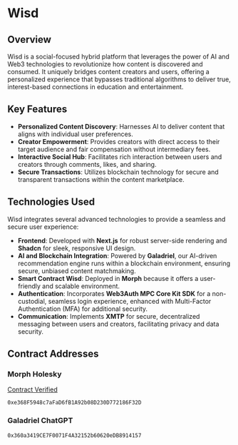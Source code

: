 # Wisd

## Overview
Wisd is a social-focused hybrid platform that leverages the power of AI and Web3 technologies to revolutionize how content is discovered and consumed. It uniquely bridges content creators and users, offering a personalized experience that bypasses traditional algorithms to deliver true, interest-based connections in education and entertainment.

## Key Features
- **Personalized Content Discovery**: Harnesses AI to deliver content that aligns with individual user preferences.
- **Creator Empowerment**: Provides creators with direct access to their target audience and fair compensation without intermediary fees.
- **Interactive Social Hub**: Facilitates rich interaction between users and creators through comments, likes, and sharing.
- **Secure Transactions**: Utilizes blockchain technology for secure and transparent transactions within the content marketplace.

## Technologies Used
Wisd integrates several advanced technologies to provide a seamless and secure user experience:
- **Frontend**: Developed with **Next.js** for robust server-side rendering and **Shadcn** for sleek, responsive UI design.
- **AI and Blockchain Integration**: Powered by **Galadriel**, our AI-driven recommendation engine runs within a blockchain environment, ensuring secure, unbiased content matchmaking.
- **Smart Contract Wisd**: Deployed in **Morph** because it offers a user-friendly and scalable environment.
- **Authentication**: Incorporates **Web3Auth MPC Core Kit SDK** for a non-custodial, seamless login experience, enhanced with Multi-Factor Authentication (MFA) for additional security.
- **Communication**: Implements **XMTP** for secure, decentralized messaging between users and creators, facilitating privacy and data security.

## Contract Addresses

### Morph Holesky

[Contract Verified](https://explorer-holesky.morphl2.io/address/0xe368F5948c7aFaD6fB1A92b08D230D772186F32D#code)
```
0xe368F5948c7aFaD6fB1A92b08D230D772186F32D
```

### Galadriel ChatGPT

```
0x360a3419CE7F0071F4A32152b60620eDB8914157
```